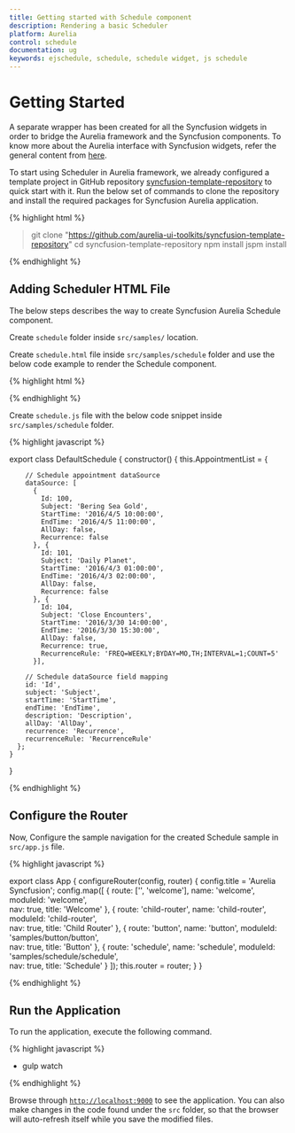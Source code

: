 ```yaml
---
title: Getting started with Schedule component
description: Rendering a basic Scheduler
platform: Aurelia
control: schedule
documentation: ug
keywords: ejschedule, schedule, schedule widget, js schedule
---
```


# Getting Started

A separate wrapper has been created for all the Syncfusion widgets in order to bridge the Aurelia framework and the Syncfusion components. To know more about the Aurelia interface with Syncfusion widgets, refer the general content from [here](/aurelia/overview). 

To start using Scheduler in Aurelia framework, we already configured a template project in GitHub repository [syncfusion-template-repository](https://github.com/aurelia-ui-toolkits/syncfusion-template-repository) to quick start with it. Run the below set of commands to clone the repository and install the required packages for Syncfusion Aurelia application.

{% highlight html %}

> git clone "https://github.com/aurelia-ui-toolkits/syncfusion-template-repository"
> cd syncfusion-template-repository
> npm install
> jspm install

{% endhighlight %}

## Adding Scheduler HTML File

The below steps describes the way to create Syncfusion Aurelia Schedule component.

Create `schedule` folder inside `src/samples/` location.

Create `schedule.html` file inside `src/samples/schedule` folder and use the below code example to render the Schedule component.

{% highlight html %}

<template>    
    <div>
        <ej-schedule id="Schedule1" e-width="100%" e-height="575px" e-appointment-settings.bind="AppointmentList" e-current-date="04/03/2016">
        </ej-schedule>
    </div>
</template>

{% endhighlight %}

Create `schedule.js` file with the below code snippet inside `src/samples/schedule` folder.

{% highlight javascript %}

export class DefaultSchedule {
    constructor() {
      this.AppointmentList = {
          
        // Schedule appointment dataSource
        dataSource: [
          {
            Id: 100,
            Subject: 'Bering Sea Gold',
            StartTime: '2016/4/5 10:00:00',
            EndTime: '2016/4/5 11:00:00',
            AllDay: false,
            Recurrence: false
          }, {
            Id: 101,
            Subject: 'Daily Planet',
            StartTime: '2016/4/3 01:00:00',
            EndTime: '2016/4/3 02:00:00',
            AllDay: false,
            Recurrence: false
          }, {
            Id: 104,
            Subject: 'Close Encounters',
            StartTime: '2016/3/30 14:00:00',
            EndTime: '2016/3/30 15:30:00',
            AllDay: false,
            Recurrence: true,
            RecurrenceRule: 'FREQ=WEEKLY;BYDAY=MO,TH;INTERVAL=1;COUNT=5'
          }],
          
        // Schedule dataSource field mapping
        id: 'Id',
        subject: 'Subject',
        startTime: 'StartTime',
        endTime: 'EndTime',
        description: 'Description',
        allDay: 'AllDay',
        recurrence: 'Recurrence',
        recurrenceRule: 'RecurrenceRule'
      };
    }
}

{% endhighlight %}

## Configure the Router

Now, Configure the sample navigation for the created Schedule sample in `src/app.js` file.

{% highlight javascript %}

export class App {
 configureRouter(config, router) {
  config.title = 'Aurelia Syncfusion';
  config.map([
   { route: ['', 'welcome'], name: 'welcome', moduleId: 'welcome',                              
                nav: true, title: 'Welcome' },
   { route: 'child-router',  name: 'child-router', moduleId: 'child-router',                         
                nav: true, title: 'Child Router' },
   { route: 'button', name: 'button', moduleId: 'samples/button/button',                
                nav: true, title: 'Button' },
   { route: 'schedule', name: 'schedule', moduleId: 'samples/schedule/schedule',                
                nav: true, title: 'Schedule' }
 ]);
 this.router = router;
 }
}

{% endhighlight %}

## Run the Application

To run the application, execute the following command.

{% highlight javascript %}

* gulp watch

{% endhighlight %}

Browse through [`http://localhost:9000`](http://localhost:9000)  to see the application. You can also make changes in the code found under the `src` folder, so that the browser will auto-refresh itself while you save the modified files.
